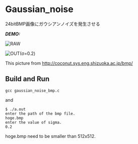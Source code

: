 
# Gaussian_noise

24bitBMP画像にガウシアンノイズを発生させる

***DEMO:***

![RAW](https://user-images.githubusercontent.com/33972190/35308430-0dff2cf0-00eb-11e8-8253-84917fd9b896.jpg)

![OUT(σ=0.2)](https://user-images.githubusercontent.com/33972190/35308448-2ccf1e4c-00eb-11e8-9476-b99812984af8.jpg)

This picture from <http://coconut.sys.eng.shizuoka.ac.jp/bmp/>

## Build and Run

```
gcc gaussian_noise_bmp.c
```

and

```
$ ./a.out
enter the path of the bmp file.
hoge.bmp
enter the value of sigma.
0.2
```

hoge.bmp need to be smaller than 512x512.



